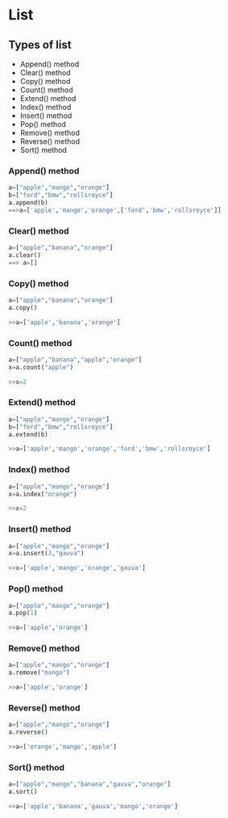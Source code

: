 # List
## Types of list
* Append() method
* Clear() method
* Copy() method
* Count() method
* Extend() method
* Index() method
* Insert() method
* Pop() method
* Remove() method
* Reverse() method
* Sort() method

### Append() method

``` python
a=["apple","mango","orange"]
b=["ford","bmw","rollsroyce"]
a.append(b)
==>a=['apple','mango','orange',['ford','bmw','rollsroyce']]
```


### Clear() method
``` python
a=["apple","banana","orange"]
a.clear()
==> a=[]
```

### Copy() method
``` python
a=["apple","banana","orange"]
a.copy()

>>a=['apple','banana','orange']
```

### Count() method
``` python
a=["apple","banana","apple","orange"]
x=a.count("apple")

>>x=2
```

### Extend() method
``` python
a=["apple","mango","orange"]
b=["ford","bmw","rollsroyce"]
a.extend(b)

>>a=['apple','mango','orange','ford','bmw','rollsroyce']
```

### Index() method
``` python
a=["apple","mango","orange"]
x=a.index("orange")

>>x=2
```

### Insert() method
``` python
a=["apple","mango","orange"]
x=a.insert(3,"gauva")

>>x=['apple','mango','orange','gauva']
```

### Pop() method
``` python
a=["apple","mango","orange"]
a.pop(1)

>>a=['apple','orange']
```

### Remove() method
``` python
a=["apple","mango","orange"]
a.remove("mango")

>>a=['apple','orange']
```

### Reverse() method
``` python
a=["apple","mango","orange"]
a.reverse()

>>a=['orange','mango','apple']
```

### Sort() method
``` python
a=["apple","mango","banana","gauva","orange"]
a.sort()

>>a=['apple','banana','gauva','mango','orange']
```
